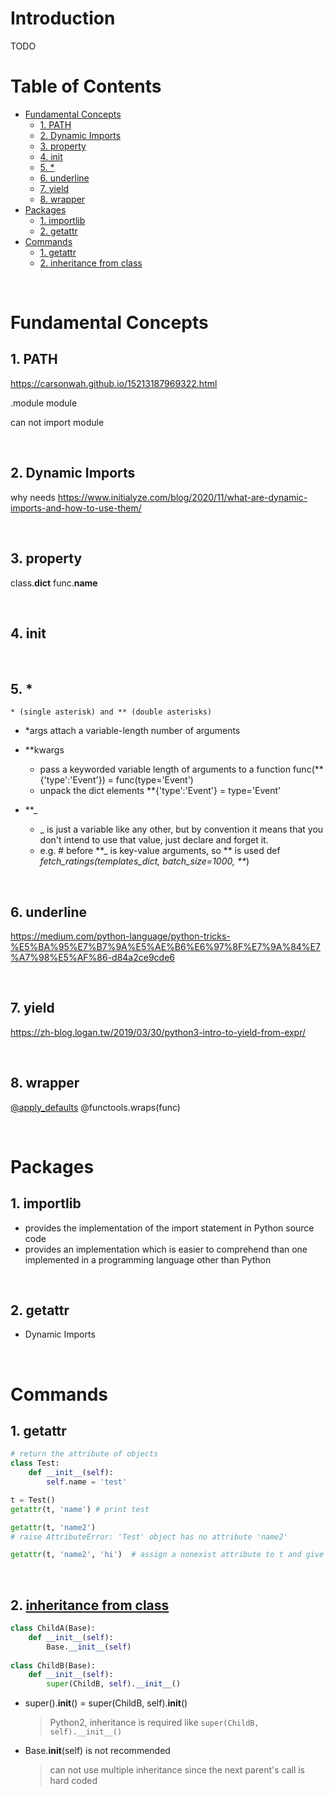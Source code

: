 <!-- omit in toc -->
# Introduction
TODO
<br />

<!-- omit in toc -->
# Table of Contents
- [Fundamental Concepts](#fundamental-concepts)
  - [1. PATH](#1-path)
  - [2. Dynamic Imports](#2-dynamic-imports)
  - [3. property](#3-property)
  - [4. init](#4-init)
  - [5. *](#5-)
  - [6. underline](#6-underline)
  - [7. yield](#7-yield)
  - [8. wrapper](#8-wrapper)
- [Packages](#packages)
  - [1. importlib](#1-importlib)
  - [2. getattr](#2-getattr)
- [Commands](#commands)
  - [1. getattr](#1-getattr)
  - [2. inheritance from class](#2-inheritance-from-class)

<br />

# Fundamental Concepts

## 1. PATH
https://carsonwah.github.io/15213187969322.html

.module
module

can not import module

<br />

## 2. Dynamic Imports
why needs
https://www.initialyze.com/blog/2020/11/what-are-dynamic-imports-and-how-to-use-them/

<br />

## 3. property
class.__dict__
func.__name__

<br />

## 4. init

<br />

## 5. * 
    * (single asterisk) and ** (double asterisks)
* *args
  attach a variable-length number of arguments
  
* **kwargs
  * pass a keyworded variable length of arguments to a function
        func(**{'type':'Event'}) = func(type='Event')
  * unpack the dict elements 
        **{'type':'Event'} = type='Event'

* **_
  * _ is just a variable like any other, but by convention it means that you don't intend to use that value, just declare and forget it.
  * e.g.
        # before **_ is key-value arguments, so ** is used
        def _fetch_ratings(templates_dict, batch_size=1000, **_)

<br />

## 6. underline

https://medium.com/python-language/python-tricks-%E5%BA%95%E7%B7%9A%E5%AE%B6%E6%97%8F%E7%9A%84%E7%A7%98%E5%AF%86-d84a2ce9cde6

<br />

## 7. yield
https://zh-blog.logan.tw/2019/03/30/python3-intro-to-yield-from-expr/

<br />

## 8. wrapper
[@apply_defaults](https://airflow.apache.org/docs/apache-airflow/stable/_modules/airflow/models/baseoperator.html#BaseOperator)
  @functools.wraps(func)

<br />

# Packages

## 1. importlib
* provides the implementation of the import statement in Python source code
* provides an implementation which is easier to comprehend than one implemented in a programming language other than Python

<br />

## 2. getattr
* Dynamic Imports

<br />

# Commands 

## 1. getattr
  ```python
  # return the attribute of objects
  class Test:
      def __init__(self):
          self.name = 'test'
  
  t = Test()
  getattr(t, 'name') # print test

  getattr(t, 'name2') 
  # raise AttributeError: 'Test' object has no attribute 'name2'

  getattr(t, 'name2', 'hi')  # assign a nonexist attribute to t and give a default value, hi
  ``` 

<br />

## 2. [inheritance from class](https://stackoverflow.com/a/27134600)
```python
class ChildA(Base):
    def __init__(self):
        Base.__init__(self)
        
class ChildB(Base):
    def __init__(self):
        super(ChildB, self).__init__()
```
* super().__init__() = super(ChildB, self).__init__()
  > Python2, inheritance is required like `super(ChildB, self).__init__()`

* Base.__init__(self) is not recommended
  >  can not use multiple inheritance since the next parent's call is hard coded













